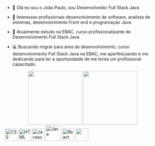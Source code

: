 - 👋 Olá eu sou o João Paulo, sou Desenvolvedor Full Stack Java
- 👀 Interesses profissionais desenvolvimento de software, analista de sistemas, desenvolvimento Front end e programação Java
- 🌱 Atualmente estudo na EBAC, curso profissionalizante de Desenvolvimento Full Stack Java 

- 💻 Buscando migrar para área de desenvolvimento, curso desenvolvimento Full Stack Java na EBAC, me aperfeiçoando e me dedicando para ter a oportunidade de me torna um profissional capacitado.

<!---
JoaopauloDevJ/JoaopauloDevJ is a ✨ special ✨ repository because its `README.md` (this file) appears on your GitHub profile.
You can click the Preview link to take a look at your changes.
--->


<div align='center'>
    <img height='175px' src="https://github-readme-stats.vercel.app/api?username=JoaopauloDevJ&show_icons=true&theme=dracula&include_all_commits=true&count_private=true" />
    <img height='175px' src="https://github-readme-stats.vercel.app/api/top-langs/?username=JoaopauloDevJ&layout=compact&langs_count=7&theme=dracula" />
</div>

<div display='flex'>
    <img height='40px' src='https://upload.wikimedia.org/wikipedia/commons/thumb/6/62/CSS3_logo.svg/800px-CSS3_logo.svg.png' alt='CSS' />
    <img height='40px' src='https://kinsta.com/wp-content/uploads/2021/03/HTML-5-Badge-Logo.png' alt='HTML' />
    <img height='40px' src='https://logospng.org/download/javascript/logo-javascript-icon-1024.png' alt='Javascript' />
    <img height='50px' src='https://logos-world.net/wp-content/uploads/2022/07/Java-Logo.png' alt='Java' />
    <img height='40px' src='https://upload.wikimedia.org/wikipedia/commons/thumb/a/a7/React-icon.svg/1200px-React-icon.svg.png' alt='React' />
    <img height='40px' src='https://img1.gratispng.com/20180716/ohk/kisspng-node-js-javascript-react-logo-express-js-javascript-logo-5b4ca5c6a88d27.2128590215317498306904.jpg' />
</div>
